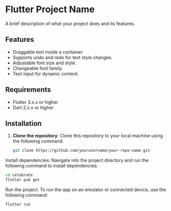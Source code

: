 # Flutter Project Name

A brief description of what your project does and its features.

## Features

- Draggable text inside a container.
- Supports undo and redo for text style changes.
- Adjustable font size and style.
- Changeable font family.
- Text input for dynamic content.

## Requirements

- Flutter 3.x.x or higher
- Dart 2.x.x or higher

## Installation

1. **Clone the repository**:
   Clone this repository to your local machine using the following command:
   ```bash
   git clone https://github.com/yourusername/your-repo-name.git

Install dependencies: Navigate into the project directory and run the following command to install dependencies:
```bash
cd celebrate
flutter pub get

```
Run the project: To run the app on an emulator or connected device, use the following command:
```bash
flutter run


